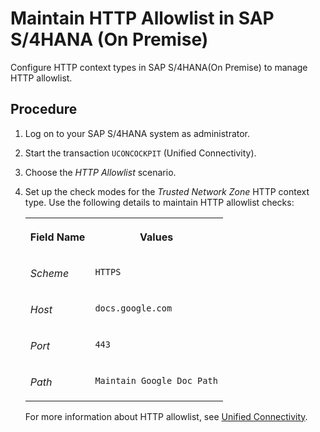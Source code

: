 <!-- loio87e11986ee8040d78872393c54c5f950 -->

# Maintain HTTP Allowlist in SAP S/4HANA \(On Premise\)

Configure HTTP context types in SAP S/4HANA\(On Premise\) to manage HTTP allowlist.



## Procedure

1.  Log on to your SAP S/4HANA system as administrator.

2.  Start the transaction `UCONCOCKPIT` \(Unified Connectivity\).

3.  Choose the *HTTP Allowlist* scenario.

4.  Set up the check modes for the *Trusted Network Zone* HTTP context type. Use the following details to maintain HTTP allowlist checks:


    <table>
    <tr>
    <th valign="top">

    Field Name
    
    </th>
    <th valign="top">

    Values
    
    </th>
    </tr>
    <tr>
    <td valign="top">
    
    *Scheme*
    
    </td>
    <td valign="top">
    
    `HTTPS`
    
    </td>
    </tr>
    <tr>
    <td valign="top">
    
    *Host*
    
    </td>
    <td valign="top">
    
    `docs.google.com`
    
    </td>
    </tr>
    <tr>
    <td valign="top">
    
    *Port*
    
    </td>
    <td valign="top">
    
    `443`
    
    </td>
    </tr>
    <tr>
    <td valign="top">
    
    *Path*
    
    </td>
    <td valign="top">
    
    `Maintain Google Doc Path`
    
    </td>
    </tr>
    </table>
    
    For more information about HTTP allowlist, see [Unified Connectivity](https://help.sap.com/docs/ABAP_PLATFORM_NEW/1ca554ffe75a4d44a7bb882b5454236f/ad6340c911164f639877e2dfb51d4b49.html?locale=en-US&version=201909.001).


